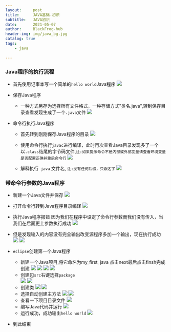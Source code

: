 ```yaml
---
layout:     post
title:      JAVA基础-初识
subtitle:   JAVA初识
date:       2021-05-07
author:     BlackFrog-hub
header-img: img/java_bg.jpg
catalog: true
tags:
    - java
      
---
```


### Java程序的执行流程

- 首先使用记事本写一个简单的`hello world`Java程序
![](http://blackfrog.top/img/java/java_1_1.png)

- 保存Java程序
	-  一种方式另存为选择所有文件格式，一种存储方式"类名.java",转到保存目录查看发现生成了一个`.java`文件
![](http://blackfrog.top/img/java/java_1_2.png)


- 命令行执行Java程序
	- 首先转到刚刚保存Java程序的目录
![](http://blackfrog.top/img/java/java_1_3.png)

	- 使用命令行执行`javac`进行编译，此时再次查看Java目录发现多了一个以`.class`结尾的字节码文件,`注:如果提示命令不是内部或外部变量请查看环境变量是否配置正确并重启命令行`
![](http://blackfrog.top/img/java/java_1_4.png)
	- 解释执行` java` 文件名, `注:没有任何后缀，只跟名字`
![](http://blackfrog.top/img/java/java_1_1.png)

### 带命令行参数的Java程序
- 新建一个Java文件并保存
![](http://blackfrog.top/img/java/java_1_5.png)
- 打开命令行转到Java程序目录编译
![](http://blackfrog.top/img/java/java_1_6.png)

- 执行Java程序报错 因为我们在程序中设定了命令行参数而我们没有传入，当我们在后面更上参数执行成功
![](http://blackfrog.top/img/java/java_1_6.png)

- 但是发现输入的内容没有完全输出改变源程序多加一个输出，现在执行成功
![](http://blackfrog.top/img/java/java_1_7.png)
![](http://blackfrog.top/img/java/java_1_8.png)

- `eclipse`创建第一个Java程序
	- 新建一个Java项目,将它命名为my_first_java 点击next最后点击finsh完成创建
![](http://blackfrog.top/img/java/java_1_9.png)
![](http://blackfrog.top/img/java/java_1_10.png)
![](http://blackfrog.top/img/java/java_1_11.png)
![](http://blackfrog.top/img/java/java_1_12.png)
	- 创建包`src`右键选择`package`  
![](http://blackfrog.top/img/java/java_1_13.jpg)
![](http://blackfrog.top/img/java/java_1_14.png)
	- 创建类
![](http://blackfrog.top/img/java/java_1_15.jpg)
![](http://blackfrog.top/img/java/java_1_16.png)
	- 选择自动创建主方法
![](http://blackfrog.top/img/java/java_1_17.jpg)
![](http://blackfrog.top/img/java/java_1_18.png)
	- 查看一下项目目录文件
![](http://blackfrog.top/img/java/java_1_19.png)
	- 编写Java代码并运行
![](http://blackfrog.top/img/java/java_1_20.jpg)
	- 运行成功，成功输出`hello world`
![](http://blackfrog.top/img/java/java_1_21.png)
- 到此结束
